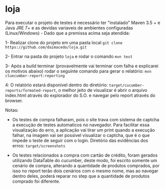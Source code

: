 # loja

Para executar o projeto de testes é necessário ter "instalado" Maven 3.5 + e Java JRE 7+ e as devidas variaveis de ambientes configuradas (Linux/Windows) - Dado que a premissa acima seja atendida:

1- Realizar clone do projeto em uma pasta local `git clone https://github.com/daimacedo/loja.git`

2- Entrar na pasta do projeto `loja` e rodar o comando `mvn test`

3- Após a build terminar (provavelmente vai terminar com falha e explicarei os motivos abaixo) rodar o seguinte comando para gerar o relatório: `mvn cluecumber-report:reporting`

4: O relatório estará disponivel dentro do diretório: `target/cucumber-reports/formated-report`, o melhor jeito de visualizar é  abrir o arquivo index.html através do explorador do S.O. e navegar pelo report através do browser.

Notas:

- Os testes de compra falharam, pois o site trava com sistema de captcha a execução de testes automaticos no navegador. Para facilitar essa visualização do erro, a aplicação vai tirar um print quando a execução falhar, na imagem vai ser possivel visualizar o captcha, que é o que impede o teste de seguir com o login. Diretório das evidências dos erros: `target/screenshots`

- Os testes relacionados a compra com cartão de crédito, foram gerados utilizando DataTable do cucumber, deste modo, foi escrito somente um cenário de compra, alterando a quantidade de produtos comprados, por isso no report terão dois cenários com o mesmo nome, mas ao navegar dentro deles, poderá reparar no step que a quantidade de produtos comprado foi diferente.
